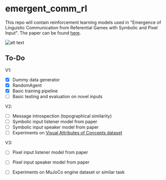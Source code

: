 # emergent_comm_rl
This repo will contain reinforcement learning models used in "Emergence of Linguistic Communication from Referential Games with Symbolic and Pixel Input". The paper can be found [here](https://arxiv.org/abs/1804.03984).

![alt text](https://raw.githubusercontent.com/NickLeoMartin/emergent_comm_rl/master/images/emergent_comm.png)

To-Do
-----
V1: 
- [x] Dummy data generator
- [x] RandomAgent
- [x] Basic training pipeline
- [ ] Basic testing and evaluation on novel inputs 

V2:
- [ ] Message introspection (topographical similarity)
- [ ] Symbolic input listener model from paper
- [ ] Symbolic input speaker model from paper 
- [ ] Experiments on [Visual Attributes of Concepts dataset](http://homepages.inf.ed.ac.uk/s1151656/resources.html)

V3: 
- [ ] Pixel input listener model from paper
- [ ] Pixel input speaker model from paper 
- [ ] Experiments on MuJoCo engine dataset or similar task












